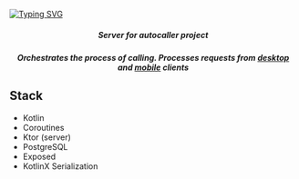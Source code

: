 [![Typing SVG](https://readme-typing-svg.herokuapp.com?font=Fira+Code&size=74&color=F76A6A&center=true&vCenter=true&repeat=false&random=false&width=1200&height=80&lines=Autocaller)](https://git.io/typing-svg)
<h5 align="center">Server for autocaller project</h5>

<h5 align="center">Orchestrates the process of calling. Processes requests from <a href="https://github.com/DreXASK/Autocaller-desktop">desktop</a> and <a href="https://github.com/DreXASK/Autocaller-mobile">mobile</a> clients</h5>

## Stack
- Kotlin
- Coroutines
- Ktor (server)
- PostgreSQL
- Exposed
- KotlinX Serialization
